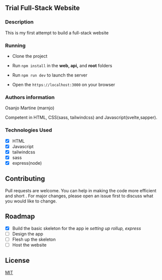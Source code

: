 ## Trial Full-Stack Website

### Description

This is my first attempt to build a full-stack website

### Running
- Clone the project

- Run `npm install` in the **web, api,** and **root** folders

- Run `npm run dev` to launch the server

- Open the `https://localhost:3000` on your browser


### Authors information

 Osanjo Martine (marnjo)

 Competent in HTML, CSS(sass, tailwindcss) and Javascript(svelte,sapper).


### Technologies Used
- [x] HTML
- [x] Javascript
- [x] tailwindcss
- [x] sass
- [x] express(node)

## Contributing
Pull requests are welcome. You can help in making the code more efficient and short . For major changes, please open an issue first to discuss what you would like to change.

## Roadmap
- [x] Build the basic skeleton for the app ie *setting up rollup, express*
- [ ] Design the app
- [ ] Flesh up the skeleton
- [ ] Host the website

## License
[MIT](https://choosealicense.com/licenses/mit/)
